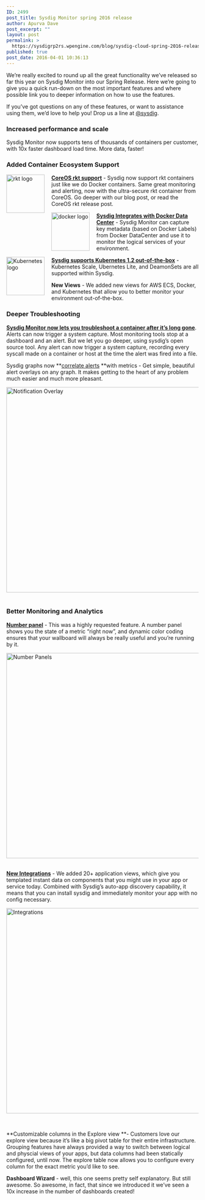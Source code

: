 ```yaml
---
ID: 2499
post_title: Sysdig Monitor spring 2016 release
author: Apurva Dave
post_excerpt: ""
layout: post
permalink: >
  https://sysdigrp2rs.wpengine.com/blog/sysdig-cloud-spring-2016-release/
published: true
post_date: 2016-04-01 10:36:13
---
```

We’re really excited to round up all the great functionality we’ve released so far this year on Sysdig Monitor into our Spring Release. Here we’re going to give you a quick run-down on the most important features and where possible link you to deeper information on how to use the features.

If you’ve got questions on any of these features, or want to assistance using them, we’d love to help you! Drop us a line at <a href="https://twitter.com/sysdig" target="_blank">@sysdig</a>.

### Increased performance and scale

Sysdig Monitor now supports tens of thousands of containers per customer, with 10x faster dashboard load time. More data, faster!

### Added Container Ecosystem Support

<a href="/wp-content/uploads/2016/02/rkt-logo.png" rel="attachment wp-att-2397"><img src="/wp-content/uploads/2016/02/rkt-logo.png" alt="rkt logo" width="100" height="100" align="left" style="padding-right: 15px;" class="" /></a>
**[CoreOS rkt support][1]** - Sysdig now support rkt containers just like we do Docker containers. Same great monitoring and alerting, now with the ultra-secure rkt container from CoreOS. Go deeper with our blog post, or read the CoreOS rkt release post.

<a href="/wp-content/uploads/2015/07/Docker.png" rel="attachment wp-att-2397"><img src="/wp-content/uploads/2015/07/Docker.png" alt="docker logo" width="100" height="100" align="left" style="padding-right: 15px;" class="" /></a>
**[Sysdig Integrates with Docker Data Center][2]** - Sysdig Monitor can capture key metadata (based on Docker Labels) from Docker DataCenter and use it to monitor the logical services of your environment.

<a href="/wp-content/uploads/2015/07/Kubernetes.png" rel="attachment wp-att-2397"><img src="/wp-content/uploads/2015/07/Kubernetes.png" alt="Kubernetes logo" width="100" height="100" align="left" style="padding-right: 15px;" class="" /></a>
**[Sysdig supports Kubernetes 1.2 out-of-the-box][3]** - Kubernetes Scale, Ubernetes Lite, and DeamonSets are all supported within Sysdig.

**New Views** - We added new views for AWS ECS, Docker, and Kubernetes that allow you to better monitor your environment out-of-the-box.

### Deeper Troubleshooting

**[Sysdig Monitor now lets you troubleshoot a container after it’s long gone][4]**. Alerts can now trigger a system capture. Most monitoring tools stop at a dashboard and an alert. But we let you go deeper, using sysdig’s open source tool. Any alert can now trigger a system capture, recording every syscall made on a container or host at the time the alert was fired into a file.

Sysdig graphs now **<a href="https://sysdigrp2rs.wpengine.com/blog/correlating-alerts-container-environments/" target="_blank">correlate alerts</a> **with metrics - Get simple, beautiful alert overlays on any graph. It makes getting to the heart of any problem much easier and much more pleasant.

<a href="/wp-content/uploads/2016/03/Notification-Overlay-3.png" rel="attachment wp-att-2397"><img src="/wp-content/uploads/2016/03/Notification-Overlay-3.png" alt="Notification Overlay" width="750" height="536" align="left" style="padding-right: 15px;" /></a>

 

### Better Monitoring and Analytics

**<a href="https://sysdigrp2rs.wpengine.com/blog/better-container-monitoring/" target="_blank">Number panel</a>** - This was a highly requested feature. A number panel shows you the state of a metric “right now”, and dynamic color coding ensures that your wallboard will always be really useful and you’re running by it.

<a href="/wp-content/uploads/2016/02/Number-Panel-Blog-1.png" rel="attachment wp-att-2397"><img src="/wp-content/uploads/2016/02/Number-Panel-Blog-1.png" alt="Number Panels" width="750" height="536" align="left" style="padding-right: 15px;" /></a>

 

**<a href="https://sysdigrp2rs.wpengine.com/blog/no-plugins-required-application-visibility-inside-containers/" target="_blank">New Integrations</a>** - We added 20+ application views, which give you templated instant data on components that you might use in your app or service today. Combined with Sysdig’s auto-app discovery capability, it means that you can install sysdig and immediately monitor your app with no config necessary.

<a href="/wp-content/uploads/2016/03/Logo-Soup.png" rel="attachment wp-att-2397"><img src="/wp-content/uploads/2016/03/Logo-Soup.png" alt="Integrations" width="750" height="536" p="" /><b></b></a>

 

**Customizable columns in the Explore view **- Customers love our explore view because it’s like a big pivot table for their entire infrastructure. Grouping features have always provided a way to switch between logical and physcial views of your apps, but data columns had been statically configured, until now. The explore table now allows you to configure every column for the exact metric you’d like to see.

**Dashboard Wizard** - well, this one seems pretty self explanatory. But still awesome. So awesome, in fact, that since we introduced it we’ve seen a 10x increase in the number of dashboards created!

 [1]: https://sysdigrp2rs.wpengine.com/blog/monitoring-rkt-sysdig/
 [2]: https://sysdigrp2rs.wpengine.com/blog/docker-monitoring-with-datacenter/
 [3]: https://sysdigrp2rs.wpengine.com/blog/3-ways-that-kubernetes-changes-monitoring/
 [4]: https://sysdigrp2rs.wpengine.com/blog/troubleshooting-containers-when-theyre-gone/